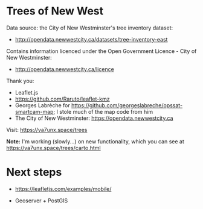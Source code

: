 # Trees of New West

Data source: the City of New Westminster's tree inventory dataset:
- http://opendata.newwestcity.ca/datasets/tree-inventory-east

Contains information licenced under the Open Government Licence - City of New Westminster:
- http://opendata.newwestcity.ca/licence


Thank you:

- Leaflet.js
- https://github.com/Raruto/leaflet-kmz
- Georges Labrèche for
  https://github.com/georgeslabreche/opssat-smartcam-map; I stole much
  of the map code from him
- The City of New Westminster: https://opendata.newwestcity.ca

Visit: https://va7unx.space/trees

**Note:** I'm working (slowly...) on new functionality, which you can
see at https://va7unx.space/trees/carto.html

# Next steps

- https://leafletjs.com/examples/mobile/

- Geoserver + PostGIS
